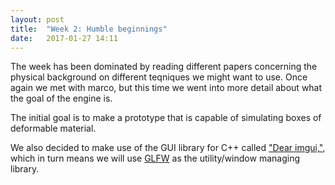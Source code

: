 ```yaml
---
layout: post
title:  "Week 2: Humble beginnings"
date:   2017-01-27 14:11
---
```


The week has been dominated by reading different papers concerning the physical 
background on different teqniques we might want to use. Once again we met with marco,
but this time we went into more detail about what the goal of the engine is. 

The initial goal is to make a prototype that is capable of simulating boxes of 
deformable material.

We also decided to make use of the GUI library for C++ called ["Dear imgui,"][imgui], 
which in turn means we will use [GLFW][glfw] as the utility/window managing library.



[imgui]: https://github.com/ocornut/imgui
[glfw]: https://github.com/glfw/glfw